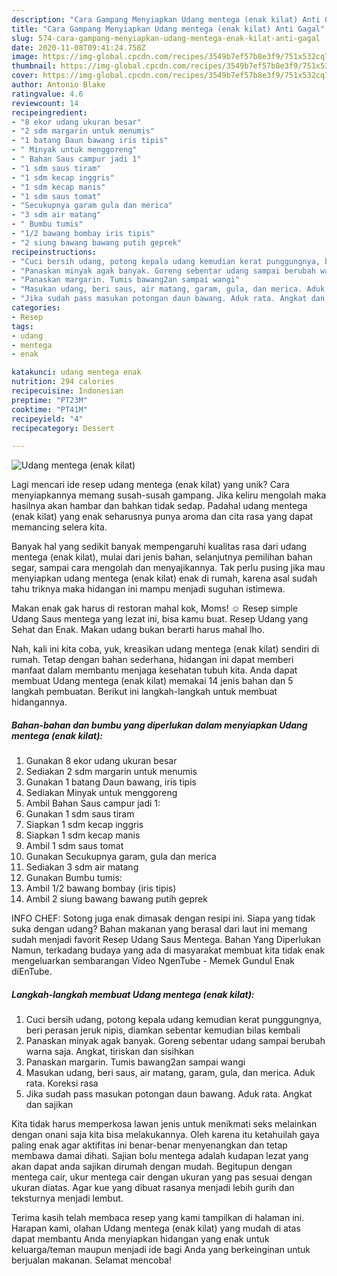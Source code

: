 ```yaml
---
description: "Cara Gampang Menyiapkan Udang mentega (enak kilat) Anti Gagal"
title: "Cara Gampang Menyiapkan Udang mentega (enak kilat) Anti Gagal"
slug: 574-cara-gampang-menyiapkan-udang-mentega-enak-kilat-anti-gagal
date: 2020-11-08T09:41:24.758Z
image: https://img-global.cpcdn.com/recipes/3549b7ef57b8e3f9/751x532cq70/udang-mentega-enak-kilat-foto-resep-utama.jpg
thumbnail: https://img-global.cpcdn.com/recipes/3549b7ef57b8e3f9/751x532cq70/udang-mentega-enak-kilat-foto-resep-utama.jpg
cover: https://img-global.cpcdn.com/recipes/3549b7ef57b8e3f9/751x532cq70/udang-mentega-enak-kilat-foto-resep-utama.jpg
author: Antonio Blake
ratingvalue: 4.6
reviewcount: 14
recipeingredient:
- "8 ekor udang ukuran besar"
- "2 sdm margarin untuk menumis"
- "1 batang Daun bawang iris tipis"
- " Minyak untuk menggoreng"
- " Bahan Saus campur jadi 1"
- "1 sdm saus tiram"
- "1 sdm kecap inggris"
- "1 sdm kecap manis"
- "1 sdm saus tomat"
- "Secukupnya garam gula dan merica"
- "3 sdm air matang"
- " Bumbu tumis"
- "1/2 bawang bombay iris tipis"
- "2 siung bawang bawang putih geprek"
recipeinstructions:
- "Cuci bersih udang, potong kepala udang kemudian kerat punggungnya, beri perasan jeruk nipis, diamkan sebentar kemudian bilas kembali"
- "Panaskan minyak agak banyak. Goreng sebentar udang sampai berubah warna saja. Angkat, tiriskan dan sisihkan"
- "Panaskan margarin. Tumis bawang2an sampai wangi"
- "Masukan udang, beri saus, air matang, garam, gula, dan merica. Aduk rata. Koreksi rasa"
- "Jika sudah pass masukan potongan daun bawang. Aduk rata. Angkat dan sajikan"
categories:
- Resep
tags:
- udang
- mentega
- enak

katakunci: udang mentega enak 
nutrition: 294 calories
recipecuisine: Indonesian
preptime: "PT23M"
cooktime: "PT41M"
recipeyield: "4"
recipecategory: Dessert

---
```



![Udang mentega (enak kilat)](https://img-global.cpcdn.com/recipes/3549b7ef57b8e3f9/751x532cq70/udang-mentega-enak-kilat-foto-resep-utama.jpg)

Lagi mencari ide resep udang mentega (enak kilat) yang unik? Cara menyiapkannya memang susah-susah gampang. Jika keliru mengolah maka hasilnya akan hambar dan bahkan tidak sedap. Padahal udang mentega (enak kilat) yang enak seharusnya punya aroma dan cita rasa yang dapat memancing selera kita.

Banyak hal yang sedikit banyak mempengaruhi kualitas rasa dari udang mentega (enak kilat), mulai dari jenis bahan, selanjutnya pemilihan bahan segar, sampai cara mengolah dan menyajikannya. Tak perlu pusing jika mau menyiapkan udang mentega (enak kilat) enak di rumah, karena asal sudah tahu triknya maka hidangan ini mampu menjadi suguhan istimewa.

Makan enak gak harus di restoran mahal kok, Moms! ☺ Resep simple Udang Saus mentega yang lezat ini, bisa kamu buat. Resep Udang yang Sehat dan Enak. Makan udang bukan berarti harus mahal lho.


Nah, kali ini kita coba, yuk, kreasikan udang mentega (enak kilat) sendiri di rumah. Tetap dengan bahan sederhana, hidangan ini dapat memberi manfaat dalam membantu menjaga kesehatan tubuh kita. Anda dapat membuat Udang mentega (enak kilat) memakai 14 jenis bahan dan 5 langkah pembuatan. Berikut ini langkah-langkah untuk membuat hidangannya.

<!--inarticleads1-->

##### Bahan-bahan dan bumbu yang diperlukan dalam menyiapkan Udang mentega (enak kilat):

1. Gunakan 8 ekor udang ukuran besar
1. Sediakan 2 sdm margarin untuk menumis
1. Gunakan 1 batang Daun bawang, iris tipis
1. Sediakan  Minyak untuk menggoreng
1. Ambil  Bahan Saus campur jadi 1:
1. Gunakan 1 sdm saus tiram
1. Siapkan 1 sdm kecap inggris
1. Siapkan 1 sdm kecap manis
1. Ambil 1 sdm saus tomat
1. Gunakan Secukupnya garam, gula dan merica
1. Sediakan 3 sdm air matang
1. Gunakan  Bumbu tumis:
1. Ambil 1/2 bawang bombay (iris tipis)
1. Ambil 2 siung bawang bawang putih geprek


INFO CHEF: Sotong juga enak dimasak dengan resipi ini. Siapa yang tidak suka dengan udang? Bahan makanan yang berasal dari laut ini memang sudah menjadi favorit Resep Udang Saus Mentega. Bahan Yang Diperlukan Namun, terkadang budaya yang ada di masyarakat membuat kita tidak enak mengeluarkan sembarangan Video NgenTube - Memek Gundul Enak diEnTube. 

<!--inarticleads2-->

##### Langkah-langkah membuat Udang mentega (enak kilat):

1. Cuci bersih udang, potong kepala udang kemudian kerat punggungnya, beri perasan jeruk nipis, diamkan sebentar kemudian bilas kembali
1. Panaskan minyak agak banyak. Goreng sebentar udang sampai berubah warna saja. Angkat, tiriskan dan sisihkan
1. Panaskan margarin. Tumis bawang2an sampai wangi
1. Masukan udang, beri saus, air matang, garam, gula, dan merica. Aduk rata. Koreksi rasa
1. Jika sudah pass masukan potongan daun bawang. Aduk rata. Angkat dan sajikan


Kita tidak harus memperkosa lawan jenis untuk menikmati seks melainkan dengan onani saja kita bisa melakukannya. Oleh karena itu ketahuilah gaya paling enak agar aktifitas ini benar-benar menyenangkan dan tetap membawa damai dihati. Sajian bolu mentega adalah kudapan lezat yang akan dapat anda sajikan dirumah dengan mudah. Begitupun dengan mentega cair, ukur mentega cair dengan ukuran yang pas sesuai dengan ukuran diatas. Agar kue yang dibuat rasanya menjadi lebih gurih dan teksturnya menjadi lembut. 

Terima kasih telah membaca resep yang kami tampilkan di halaman ini. Harapan kami, olahan Udang mentega (enak kilat) yang mudah di atas dapat membantu Anda menyiapkan hidangan yang enak untuk keluarga/teman maupun menjadi ide bagi Anda yang berkeinginan untuk berjualan makanan. Selamat mencoba!
